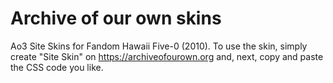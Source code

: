 # Archive of our own skins
Ao3 Site Skins for Fandom Hawaii Five-0 (2010). To use the skin, simply create "Site Skin" on https://archiveofourown.org and, next, copy and paste the CSS code you like.
